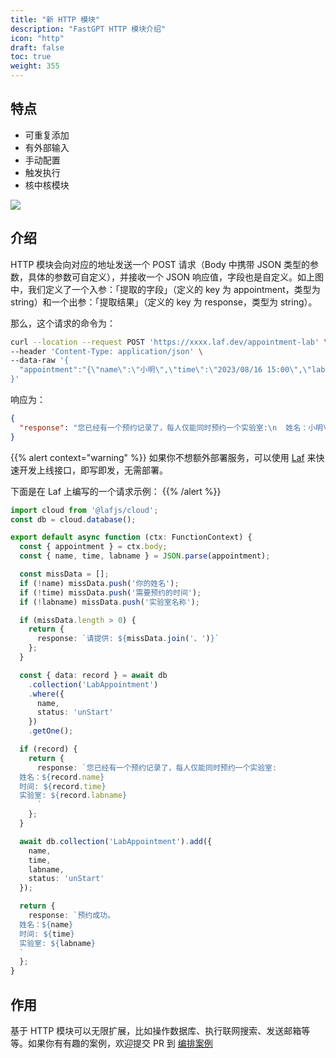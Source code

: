 ```yaml
---
title: "新 HTTP 模块"
description: "FastGPT HTTP 模块介绍"
icon: "http"
draft: false
toc: true
weight: 355
---
```


## 特点

- 可重复添加
- 有外部输入
- 手动配置
- 触发执行
- 核中核模块

![](/imgs/http1.png)

## 介绍

HTTP 模块会向对应的地址发送一个 POST 请求（Body 中携带 JSON 类型的参数，具体的参数可自定义），并接收一个 JSON 响应值，字段也是自定义。如上图中，我们定义了一个入参：「提取的字段」（定义的 key 为 appointment，类型为 string）和一个出参：「提取结果」（定义的 key 为 response，类型为 string）。

那么，这个请求的命令为：

```bash
curl --location --request POST 'https://xxxx.laf.dev/appointment-lab' \
--header 'Content-Type: application/json' \
--data-raw '{
  "appointment":"{\"name\":\"小明\",\"time\":\"2023/08/16 15:00\",\"labname\":\"子良A323\"}"
}'
```

响应为：

```json
{
  "response": "您已经有一个预约记录了，每人仅能同时预约一个实验室:\n  姓名：小明\n  时间: 2023/08/15 15:00\n  实验室: 子良A323\n      "
}
```

{{% alert context="warning" %}}
如果你不想额外部署服务，可以使用 [Laf](https://laf.dev/) 来快速开发上线接口，即写即发，无需部署。

下面是在 Laf 上编写的一个请求示例：
{{% /alert %}}

```ts
import cloud from '@lafjs/cloud';
const db = cloud.database();

export default async function (ctx: FunctionContext) {
  const { appointment } = ctx.body;
  const { name, time, labname } = JSON.parse(appointment);

  const missData = [];
  if (!name) missData.push('你的姓名');
  if (!time) missData.push('需要预约的时间');
  if (!labname) missData.push('实验室名称');

  if (missData.length > 0) {
    return {
      response: `请提供: ${missData.join('、')}`
    };
  }

  const { data: record } = await db
    .collection('LabAppointment')
    .where({
      name,
      status: 'unStart'
    })
    .getOne();

  if (record) {
    return {
      response: `您已经有一个预约记录了，每人仅能同时预约一个实验室:
  姓名：${record.name}
  时间: ${record.time}
  实验室: ${record.labname}
      `
    };
  }

  await db.collection('LabAppointment').add({
    name,
    time,
    labname,
    status: 'unStart'
  });

  return {
    response: `预约成功。
  姓名：${name}
  时间: ${time}
  实验室: ${labname}
  `
  };
}
```

## 作用

基于 HTTP 模块可以无限扩展，比如操作数据库、执行联网搜索、发送邮箱等等。如果你有有趣的案例，欢迎提交 PR 到 [编排案例](/docs/workflow/examples)